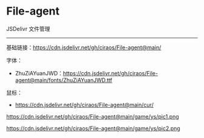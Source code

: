 # File-agent

JSDelivr 文件管理

---

基础链接：<https://cdn.jsdelivr.net/gh/ciraos/File-agent@main/>

字体：

- ZhuZiAYuanJWD：<https://cdn.jsdelivr.net/gh/ciraos/File-agent@main/fonts/ZhuZiAYuanJWD.ttf>

鼠标：

- <https://cdn.jsdelivr.net/gh/ciraos/File-agent@main/cur/>



https://cdn.jsdelivr.net/gh/ciraos/File-agent@main/game/ys/pic1.png



https://cdn.jsdelivr.net/gh/ciraos/File-agent@main/game/ys/pic2.png



